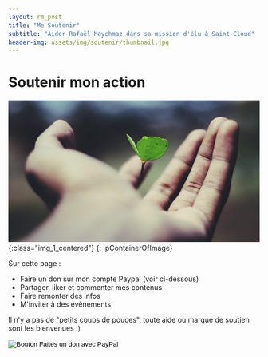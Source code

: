 ```yaml
---
layout: rm_post
title: "Me Soutenir"
subtitle: "Aider Rafaël Maychmaz dans sa mission d'élu à Saint-Cloud"
header-img: assets/img/soutenir/thumbnail.jpg
---
```

# Soutenir mon action

![texte alternatif à l'image](/assets/img/soutenir/thumbnail.jpg "Description de l info-bulle image"){:class="img_1_centered"}
{: .pContainerOfImage}

Sur cette page :
* Faire un don sur mon compte Paypal (voir ci-dessous)
* Partager, liker et commenter mes contenus
* Faire remonter des infos
* M'inviter à des évènements

Il n'y a pas de "petits coups de pouces", toute aide ou marque de soutien sont les bienvenues :)

<form action="https://www.paypal.com/donate" method="post" target="_top">
<input type="hidden" name="hosted_button_id" value="B723RGCAGEWPN" />
<input type="image" src="https://www.paypalobjects.com/fr_FR/FR/i/btn/btn_donate_LG.gif" border="0" name="submit" title="PayPal - The safer, easier way to pay online!" alt="Bouton Faites un don avec PayPal" />
<img alt="" border="0" src="https://www.paypal.com/fr_FR/i/scr/pixel.gif" width="1" height="1" />
</form>


